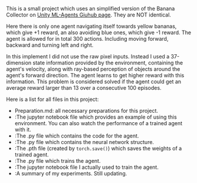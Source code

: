This is a small project which uses an simplified version of the Banana Collector on [Unity ML-Agents Giuhub page](https://github.com/Unity-Technologies/ml-agents/blob/master/docs/Learning-Environment-Examples.md#banana-collector). They are NOT identical.

Here there is only one agent navigating itself towards yellow bananas, which give +1 reward, an also avoiding blue ones, which give -1 reward. The agent is allowed for in total 300 actions. Including moving forward, backward and turning left and right.

In this implement I did not use the raw pixel inputs. Instead I used a 37-dimension state information provided by the environment, containing the agent's velocity, along with ray-based perception of objects around the agent's forward direction. The agent learns to get higher reward with this information. This problem is considered solved if the agent could get an average reward larger than 13 over a consecutive 100 episodes.

Here is a list for all files in this project:
  * Preparation.md: all necessary preparations for this project.
  * :The jupyter notebook file which provides an example of using this environment. You can also watch the performance of a trained agent with it.
  * :The .py file which contains the code for the agent.
  * :The .py file which contains the neural network structure.
  * :The .pth file (created by ```torch.save()```) which saves the weights of a trained agent.
  * :The .py file which trains the agent.
  * :The jupyter notebook file I actually used to train the agent.
  * :A summary of my experiments. Still updating.
